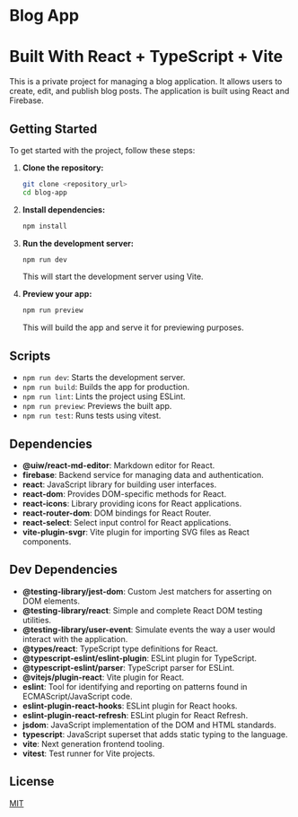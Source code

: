 # Blog App

# Built With React + TypeScript + Vite

This is a private project for managing a blog application. It allows users to create, edit, and publish blog posts. The application is built using React and Firebase.

## Getting Started

To get started with the project, follow these steps:

1. **Clone the repository:**

    ```bash
    git clone <repository_url>
    cd blog-app
    ```

2. **Install dependencies:**

    ```bash
    npm install
    ```

3. **Run the development server:**

    ```bash
    npm run dev
    ```

    This will start the development server using Vite.

4. **Preview your app:**

    ```bash
    npm run preview
    ```

    This will build the app and serve it for previewing purposes.

## Scripts

- `npm run dev`: Starts the development server.
- `npm run build`: Builds the app for production.
- `npm run lint`: Lints the project using ESLint.
- `npm run preview`: Previews the built app.
- `npm run test`: Runs tests using vitest.

## Dependencies

- **@uiw/react-md-editor**: Markdown editor for React.
- **firebase**: Backend service for managing data and authentication.
- **react**: JavaScript library for building user interfaces.
- **react-dom**: Provides DOM-specific methods for React.
- **react-icons**: Library providing icons for React applications.
- **react-router-dom**: DOM bindings for React Router.
- **react-select**: Select input control for React applications.
- **vite-plugin-svgr**: Vite plugin for importing SVG files as React components.

## Dev Dependencies

- **@testing-library/jest-dom**: Custom Jest matchers for asserting on DOM elements.
- **@testing-library/react**: Simple and complete React DOM testing utilities.
- **@testing-library/user-event**: Simulate events the way a user would interact with the application.
- **@types/react**: TypeScript type definitions for React.
- **@typescript-eslint/eslint-plugin**: ESLint plugin for TypeScript.
- **@typescript-eslint/parser**: TypeScript parser for ESLint.
- **@vitejs/plugin-react**: Vite plugin for React.
- **eslint**: Tool for identifying and reporting on patterns found in ECMAScript/JavaScript code.
- **eslint-plugin-react-hooks**: ESLint plugin for React hooks.
- **eslint-plugin-react-refresh**: ESLint plugin for React Refresh.
- **jsdom**: JavaScript implementation of the DOM and HTML standards.
- **typescript**: JavaScript superset that adds static typing to the language.
- **vite**: Next generation frontend tooling.
- **vitest**: Test runner for Vite projects.

## License

[MIT](LICENSE)
